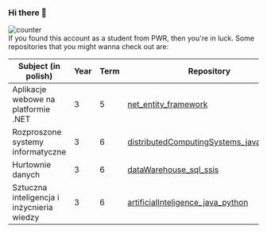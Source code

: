 ### Hi there 👋
![counter](https://enfkcailmnewlbf.m.pipedream.net) \
If you found this account as a student from PWR, then you're in luck. Some repositories that you might wanna check out are:

| Subject (in polish)                        | Year | Term | Repository                                                                                                     |
|--------------------------------------------|------|------|----------------------------------------------------------------------------------------------------------------|
| Aplikacje webowe na platformie .NET        | 3    | 5    | [net_entity_framework](https://github.com/ksproska/net_entity_framework)                                       |
| Rozproszone systemy informatyczne          | 3    | 6    | [distributedComputingSystems_java_Csharp](https://github.com/ksproska/distributedComputingSystems_java_Csharp) |
| Hurtownie danych                           | 3    | 6    | [dataWarehouse_sql_ssis](https://github.com/ksproska/dataWarehouse_sql_ssis)                                   |
| Sztuczna inteligencja i inżycnieria wiedzy | 3    | 6    | [artificialInteligence_java_python](https://github.com/ksproska/artificialInteligence_java_python)             |

<!--
**ksproska/ksproska** is a ✨ _special_ ✨ repository because its `README.md` (this file) appears on your GitHub profile.

Here are some ideas to get you started:

- 🔭 I’m currently working on ...
- 🌱 I’m currently learning ...
- 👯 I’m looking to collaborate on ...
- 🤔 I’m looking for help with ...
- 💬 Ask me about ...
- 📫 How to reach me: ...
- 😄 Pronouns: ...
- ⚡ Fun fact: ...
-->
